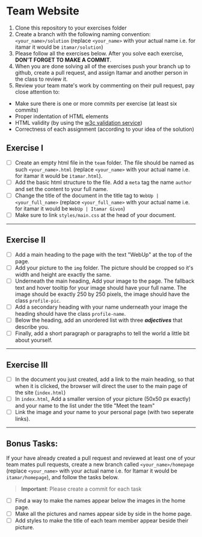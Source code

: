 # Team Website

1. Clone this repository to your exercises folder
2. Create a branch with the following naming convention: `<your_name>/solution` (replace `<your_name>` with your actual name i.e. for itamar it would be `itamar/solution`)
3. Please follow all the exercises below. After you solve each exercise, **DON'T FORGET TO MAKE A COMMIT**.
4. When you are done solving all of the exercises push your branch up to github, create a pull request, and assign Itamar and another person in the class to review it.
5. Review your team mate's work by commenting on their pull request, pay close attention to:

- Make sure there is one or more commits per exercise (at least six commits)
- Proper indentation of HTML elements
- HTML validity (by using the [w3c validation service](https://validator.w3.org/#validate_by_upload))
- Correctness of each assignment (according to your idea of the solution)

## Exercise I

- [ ] Create an empty html file in the `team` folder. The file should be named as such `<your_name>.html` (replace `<your_name>` with your actual name i.e. for itamar it would be `itamar.html`).
- [ ] Add the basic html structure to the file. Add a `meta` tag the name `author` and set the content to your full name.
- [ ] Change the title of the document in the title tag to `WebUp | <your_full_name>` (replace `<your_full_name>` with your actual name i.e. for itamar it would be `WebUp | Itamar Givon`)
- [ ] Make sure to link `styles/main.css` at the head of your document.

---

## Exercise II

- [ ] Add a main heading to the page with the text "WebUp" at the top of the page.
- [ ] Add your picture to the `img` folder. The picture should be cropped so it's width and height are exactly the same.
- [ ] Underneath the main heading, Add your image to the page. The fallback text and hover tooltip for your image should have your full name. The image should be exactly 250 by 250 pixels, the image should have the class `profile-pic`.
- [ ] Add a secondary heading with your name underneath your image the heading should have the class `profile-name`.
- [ ] Below the heading, add an unordered list with three **_adjectives_** that describe you.
- [ ] Finally, add a short paragraph or paragraphs to tell the world a little bit about yourself.

---

## Exercise III

- [ ] In the document you just created, add a link to the main heading, so that when it is clicked, the browser will direct the user to the main page of the site (`index.html`)
- [ ] In `index.html`, Add a smaller version of your picture (50x50 px exactly) and your name to the list under the title "Meet the team"
- [ ] Link the image and your name to your personal page (with two seperate links).

---

## Bonus Tasks:

If your have already created a pull request and reviewed at least one of your team mates pull requests, create a new branch called `<your_name>/homepage` (replace `<your_name>` with your actual name i.e. for Itamar it would be `itamar/homepage`), and follow the tasks below.

> **Important**: Please create a commit for each task

- [ ] Find a way to make the names appear below the images in the home page.
- [ ] Make all the pictures and names appear side by side in the home page.
- [ ] Add styles to make the title of each team member appear beside their picture.

